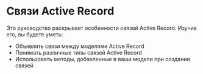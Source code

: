 # Связи Active Record

Это руководство раскрывает особенности связей Active Record. Изучив его, вы будете уметь:

* Объявлять связи между моделями Active Record
* Понимать различные типы связей Active Record
* Использовать методы, добавленные в ваши модели при создании связей

